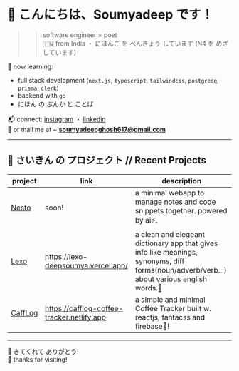 # 👋 こんにちは、Soumyadeep です！

>> software engineer × poet  
🇮🇳 from India ・ にほんご を べんきょう しています (N4 を めざしています)

🌱 now learning:
- full stack development (``next.js``, ``typescript``, ``tailwindcss``, ``postgresq``, ``prisma``, ``clerk``)
- backend with ``go``
- にほん の ぶんか と ことば

<!-- 🧠 code × こころ — making software with feeling and logic -->

📬 connect:
 [instagram](https://instagram.com/_deep_.soumya/) ・ [linkedin](https://www.linkedin.com/in/deepsoumya617/) <br/>
📩 or mail me at ~ **soumyadeepghosh617@gmail.com**

---

## 📂 さいきん の プロジェクト // Recent Projects

| project | link | description
|--------|---------|----------------|
| [Nesto](https://github.com/deepsoumya617/nesto) | soon! | a minimal webapp to manage notes and code snippets together. powered by ai⚡.  |
| [Lexo](https://github.com/deepsoumya617/lexo) | https://lexo-deepsoumya.vercel.app/ | a clean and elegeant dictionary app that gives info like meanings, synonyms, diff forms(noun/adverb/verb...) about various english words.📑|
| [CaffLog](https://github.com/deepsoumya617/CaffLog) | https://cafflog-coffee-tracker.netlify.app | a simple and minimal Coffee Tracker built w. reactjs, fantacss and firebase🚀! |

---

🌸 きてくれて ありがとう! <br/>
🌼 thanks for visiting!
